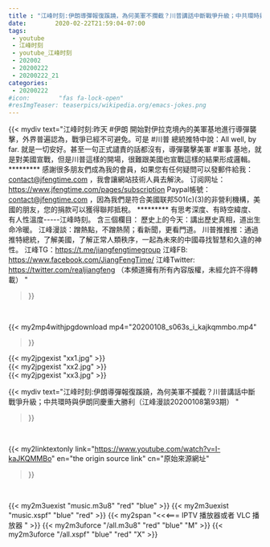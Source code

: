 ```yaml
---
title : "江峰时刻:伊朗導彈報復蹊蹺，為何美軍不攔截？川普講話中斷戰爭升級；中共環時與伊朗同慶重大勝利（江峰漫談20200108第93期） "
date:        2020-02-22T21:59:04-07:00
tags:
 - youtube
 - 江峰时刻
 - youtube_江峰时刻
 - 202002
 - 20200222
 - 20200222_21
categories:
 - 20200222
#icon:        "fas fa-lock-open"
#resImgTeaser: teaserpics/wikipedia.org/emacs-jokes.png
---
```


{{< mydiv text="江峰时刻:昨天 #伊朗 開始對伊拉克境內的美軍基地進行導彈襲擊，外界普遍認為，戰爭已經不可避免。可是 #川普 總統推特中說：All well, by far. 就是一切安好。甚至一句正式譴責的話都沒有，導彈襲擊美軍 #軍事 基地，就是對美國宣戰，但是川普這樣的開場，很難跟美國也宣戰這樣的結果形成邏輯。     ********* 感謝很多朋友們成為我的會員，如果您有任何疑問可以發郵件給我：contact@jfengtime.com ，我會讓網站技術人員去解決。 订阅网址：https://www.jfengtime.com/pages/subscription Paypal帳號：contact@jfengtime.com ，因為我們是符合美國联邦501(c)(3)的非營利機構，美國的朋友，您的捐款可以獲得聯邦抵稅。     ********* 有思考深度、有時空緯度、有人性溫度-----江峰時刻。 含三個欄目： 歷史上的今天：講出歷史真相，道出生命冷暖。 江峰漫談：蹭熱點，不蹭熱鬧；看新聞，更看門道。 川普推推推：通過推特總統，了解美國，了解正常人類秩序，一起為未來的中國尋找智慧和久違的神性。  江峰TG：https://t.me/jiangfengtimegroup 江峰FB: https://www.facebook.com/JiangFengTime/ 江峰Twitter: https://twitter.com/realjiangfeng （本頻道擁有所有內容版權，未經允許不得轉載） "
>}}
<br>


{{< my2mp4withjpgdownload mp4="20200108_s063s_i_kajkqmmbo.mp4"
>}}

{{< my2jpgexist "xx1.jpg" >}}<br>
{{< my2jpgexist "xx2.jpg" >}}<br>
{{< my2jpgexist "xx3.jpg" >}}<br>



{{< mydiv text="江峰时刻:伊朗導彈報復蹊蹺，為何美軍不攔截？川普講話中斷戰爭升級；中共環時與伊朗同慶重大勝利（江峰漫談20200108第93期） "
>}}
<br>

{{< my2linktextonly link="https://www.youtube.com/watch?v=I-kaJKQMMBo"
en="the origin source link" cn="原始來源網址"
>}}


<br>

{{< my2m3uexist "music.m3u8" "red"  "blue" >}} {{< my2m3uexist "music.xspf" "blue" "red"  >}} {{< my2span "<<<=== IPTV 播放器或者 VLC 播放器 " >}} {{< my2m3uforce "/all.m3u8" "red"  "blue" "M" >}} {{< my2m3uforce "/all.xspf" "blue" "red"  "X" >}} 
